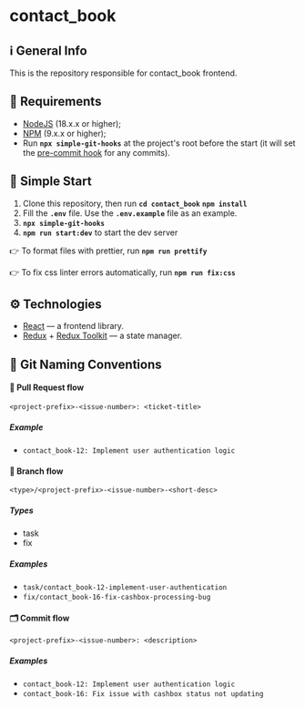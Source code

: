 # contact_book

## ℹ️ General Info

This is the repository responsible for contact_book frontend.

## 📑 Requirements

- [NodeJS](https://nodejs.org/en/) (18.x.x or higher);
- [NPM](https://www.npmjs.com/) (9.x.x or higher);
- Run **`npx simple-git-hooks`** at the project's root before the start (it will set the [pre-commit hook](https://www.npmjs.com/package/simple-git-hooks) for any commits).

## 🚀️ Simple Start

1. Clone this repository, then run **`cd contact_book`** **`npm install`**
2. Fill the **`.env`** file. Use the **`.env.example`** file as an example.
3. **`npx simple-git-hooks`**
4. **`npm run start:dev`** to start the dev server

👉 To format files with prettier, run **`npm run prettify`**

👉 To fix css linter errors automatically, run **`npm run fix:css`**

## ⚙️ Technologies

- [React](https://react.dev/) — a frontend library.
- [Redux](https://redux.js.org/) + [Redux Toolkit](https://redux-toolkit.js.org/) — a state manager.

## 📝 Git Naming Conventions

#### 🏅 Pull Request flow

```
<project-prefix>-<issue-number>: <ticket-title>
```

##### Example

- `contact_book-12: Implement user authentication logic`

#### 🌳 Branch flow

```
<type>/<project-prefix>-<issue-number>-<short-desc>
```

##### Types

- task
- fix

##### Examples

- `task/contact_book-12-implement-user-authentication`
- `fix/contact_book-16-fix-cashbox-processing-bug`

#### 🗂 Commit flow

```
<project-prefix>-<issue-number>: <description>
```

##### Examples

- `contact_book-12: Implement user authentication logic`
- `contact_book-16: Fix issue with cashbox status not updating`
